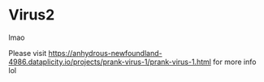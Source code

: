# Virus2
lmao

Please visit https://anhydrous-newfoundland-4986.dataplicity.io/projects/prank-virus-1/prank-virus-1.html for more info lol

